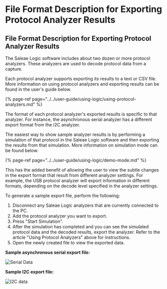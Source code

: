 # File Format Description for Exporting Protocol Analyzer Results

## File Format Description for Exporting Protocol Analyzer Results

The Saleae Logic software includes about two dozen or more protocol analyzers. These analyzers are used to decode protocol data from a capture.

Each protocol analyzer supports exporting its results to a text or CSV file. More information on using protocol analyzers and exporting results can be found in the user's guide below.

{% page-ref page="../../user-guide/using-logic/using-protocol-analyzers.md" %}

The format of each protocol analyzer's exported results is specific to that analyzer. For instance, the asynchronous serial analyzer has a different export format from the I2C analyzer.

The easiest way to show sample analyzer results is by performing a simulation of that protocol in the Saleae Logic software and then exporting the results from that simulation. More information on simulation mode can be found below.

{% page-ref page="../../user-guide/using-logic/demo-mode.md" %}

This has the added benefit of allowing the user to view the subtle changes in the export format that result from different analyzer settings. For example, the USB protocol analyzer will export information in different formats, depending on the decode level specified in the analyzer settings.

To generate a sample export file, perform the following:

1. Disconnect any Saleae Logic analyzers that are currently connected to the PC.
2. Add the protocol analyzer you want to export. 
3. Press "Start Simulation".
4. After the simulation has completed and you can see the simulated protocol data and the decoded results, export the analyzer. Refer to the article "Using Protocol Analyzers" above for instructions.
5. Open the newly created file to view the exported data.

**Sample asynchronous serial export file:**

![Serial Data](https://trello-attachments.s3.amazonaws.com/55f0a61a10f9f592573a4205/58ee6859e178f96cf5d1220e/584fca0e7d974b58b62a98c289922e03/async.PNG)

**Sample I2C export file:**

![I2C data](https://trello-attachments.s3.amazonaws.com/55f0a61a10f9f592573a4205/58ee6859e178f96cf5d1220e/af21b87703465b5ba48e1b6d1956c01c/i2c.PNG)

